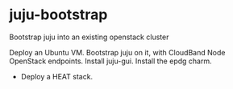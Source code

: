 # juju-bootstrap
Bootstrap juju into an existing openstack cluster

Deploy an Ubuntu VM.
Bootstrap juju on it, with CloudBand Node OpenStack endpoints.
Install juju-gui.
Install the epdg charm.
 - Deploy a HEAT stack.

